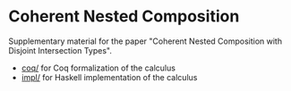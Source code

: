 # Coherent Nested Composition #

Supplementary material for the paper "Coherent Nested Composition with Disjoint
Intersection Types".

- [coq/](./coq) for Coq formalization of the calculus
- [impl/](./impl) for Haskell implementation of the calculus
